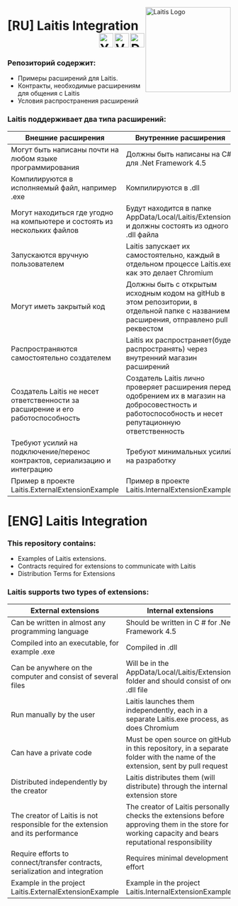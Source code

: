 <a href="https://laitis.ru"><img src="http://laitis.ru/Images/Icons/android-icon-192x192.png" alt="Laitis Logo" width="192" align="right"/></a>

# [RU] Laitis Integration <a href="https://vk.com/mikolaytis"><img src="https://pp.userapi.com/c623831/v623831300/54e02/PrgWBub3yX8.jpg" align="right" alt="Developer Portrait" height="32"/></a>&nbsp;&nbsp;&nbsp;&nbsp;<a href="https://vk.com/laitisgroup"><img src="https://upload.wikimedia.org/wikipedia/commons/thumb/2/21/VK.com-logo.svg/240px-VK.com-logo.svg.png" align="right" alt="VK Logo" height="32"/></a>&nbsp;&nbsp;&nbsp;&nbsp;<a href="https://www.youtube.com/channel/UC0rB-gldJSlgrv26FK0lhZA"><img src="https://upload.wikimedia.org/wikipedia/commons/thumb/e/ef/YouTube_logo_2015.svg/320px-YouTube_logo_2015.svg.png" align="right" alt="Youtube Logo" height="32"/></a>

### Репозиторий содержит: 

* Примеры расширений для Laitis. 
* Контракты, необходимые расширениям для общения с Laitis
* Условия распространения расширений

### Laitis поддерживает два типа расширений:

Внешние расширения | Внутренние расширения
------------------ | ---------------------
Могут быть написаны почти на любом языке программирования | Должны быть написаны на C# для .Net Framework 4.5
Компилируются в исполняемый файл, например .exe | Компилируются в .dll
Могут находиться где угодно на компьютере и состоять из нескольких файлов | Будут находится в папке AppData/Local/Laitis/Extensions и должны состоять из одного .dll файла
Запускаются вручную пользователем | Laitis запускает их самостоятельно, каждый в отдельном процессе Laitis.exe, как это делает Сhromium
Могут иметь закрытый код | Должны быть с открытым исходным кодом на gitHub в этом репозитории, в отдельной папке с названием расширения, отправлено pull реквестом
Распространяются самостоятельно создателем | Laitis их распространяет(будет распространять) через внутренний магазин расширений
Создатель Laitis не несет ответственности за расширение и его работоспособность | Создатель Laitis лично проверяет расширения перед одобрением их в магазин на добросовестность и работоспособность и несет репутационную ответственность
Требуют усилий на подключение/перенос контрактов, сериализацию и интеграцию | Требуют минимальных усилий на разработку
Пример в проекте Laitis.ExternalExtensionExample | Пример в проекте Laitis.InternalExtensionExample


# [ENG] Laitis Integration
### This repository contains:

* Examples of Laitis extensions.
* Contracts required for extensions to communicate with Laitis
* Distribution Terms for Extensions

### Laitis supports two types of extensions:

External extensions | Internal extensions
------------------- | ---------------------
Can be written in almost any programming language | Should be written in C # for .Net Framework 4.5
Compiled into an executable, for example .exe | Compiled in .dll
Can be anywhere on the computer and consist of several files | Will be in the AppData/Local/Laitis/Extensions folder and should consist of one .dll file
Run manually by the user | Laitis launches them independently, each in a separate Laitis.exe process, as does Chromium
Can have a private code | Must be open source on gitHub in this repository, in a separate folder with the name of the extension, sent by pull request
Distributed independently by the creator | Laitis distributes them (will distribute) through the internal extension store
The creator of Laitis is not responsible for the extension and its performance | The creator of Laitis personally checks the extensions before approving them in the store for working capacity and bears reputational responsibility
Require efforts to connect/transfer contracts, serialization and integration | Requires minimal development effort
Example in the project Laitis.ExternalExtensionExample | Example in the project Laitis.InternalExtensionExample





